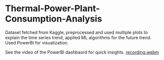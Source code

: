 # Thermal-Power-Plant-Consumption-Analysis

Dataset fetched from Kaggle, preprocessed and used multiple
plots to explain the time series trend, applied ML algorithms for
the future trend.
Used PowerBI for visualization.

See the video of the PowerBI dashbaord for quick insights.
[recording.webm](https://github.com/sumit10300203/Thermal-Power-Plant-Consumption-Analysis/assets/66067910/009edf5f-925e-43f6-817b-a192bdd5a5fa)
